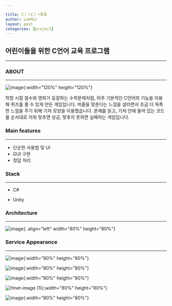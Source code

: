 ```yaml
---

title: CㅣㄱCㅣㄱ폭폭
author: LeeMir
layout: post
categories: [project]
---
```

## 어린이들을 위한 C언어 교육 프로그램
- - -



### ABOUT

------

![image](https://user-images.githubusercontent.com/42960217/102470753-b7092000-4097-11eb-8ce0-5b33a77773a4.png){:width="120%" height="120%"}

학창 시절 철수와 영희가 등장하는 수학문제처럼, 아주 기본적인 C언어의 기능을 이용해 퀴즈를 풀 수 있게 만든 게임입니다. 퍼즐을 맞춘다는 느낌을 살리면서 조금 더 독특한 느낌을 주기 위해 기차 모양을 이용했습니다. 문제를 읽고, 기차 안에 들어 있는 코드를 순서대로 끼워 맞추면 성공, 맞추지 못하면 실패하는 게임입니다.



### Main features

------

- 단순한 사용법 및 UI
- GUI 구현
- 정답 처리



### Stack

------

- C#

- Unity



### Architecture

------



![image](https://user-images.githubusercontent.com/42960217/102469005-98098e80-4095-11eb-9473-39e324cf5aea.png){: align="left" width="80%" height="80%"}



### Service Appearance

------
![image](https://user-images.githubusercontent.com/42960217/102491867-2c82e980-40b4-11eb-8e95-9c095fd8c684.png){:width="80%" height="80%"}

![image](https://user-images.githubusercontent.com/42960217/102491333-5e478080-40b3-11eb-86c0-e1b045178e66.png){:width="80%" height="80%"}

![image](https://user-images.githubusercontent.com/42960217/102472102-4e22a780-4099-11eb-8ba4-339c272ff04a.png){:width="80%" height="80%"}

![Hnet-image (1)](https://user-images.githubusercontent.com/42960217/102490575-5dfab580-40b2-11eb-8956-80be1c652e72.gif){:width="80%" height="80%"}

![image](https://user-images.githubusercontent.com/42960217/102491772-0b21fd80-40b4-11eb-9b16-feec373d9dcc.png){:width="80%" height="80%"}

